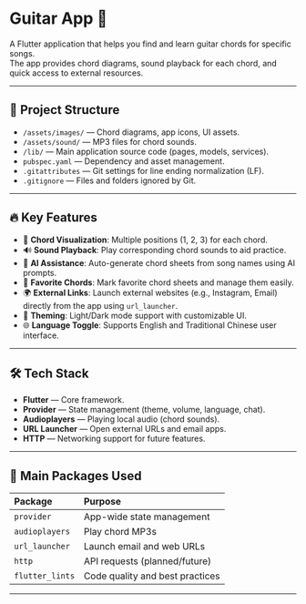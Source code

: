 # Guitar App 🎸

A Flutter application that helps you find and learn guitar chords for specific songs.  
The app provides chord diagrams, sound playback for each chord, and quick access to external resources.

---

## 📁 Project Structure

- `/assets/images/` — Chord diagrams, app icons, UI assets.
- `/assets/sound/` — MP3 files for chord sounds.
- `/lib/` — Main application source code (pages, models, services).
- `pubspec.yaml` — Dependency and asset management.
- `.gitattributes` — Git settings for line ending normalization (LF).
- `.gitignore` — Files and folders ignored by Git.

---

## 🔥 Key Features

- 🎵 **Chord Visualization**: Multiple positions (1, 2, 3) for each chord.
- 🔊 **Sound Playback**: Play corresponding chord sounds to aid practice.
- 🧠 **AI Assistance**: Auto-generate chord sheets from song names using AI prompts.
- 🎯 **Favorite Chords**: Mark favorite chord sheets and manage them easily.
- 🌍 **External Links**: Launch external websites (e.g., Instagram, Email) directly from the app using `url_launcher`.
- 🎨 **Theming**: Light/Dark mode support with customizable UI.
- 🌐 **Language Toggle**: Supports English and Traditional Chinese user interface.

---

## 🛠️ Tech Stack

- **Flutter** — Core framework.
- **Provider** — State management (theme, volume, language, chat).
- **Audioplayers** — Playing local audio (chord sounds).
- **URL Launcher** — Open external URLs and email apps.
- **HTTP** — Networking support for future features.

---

## 🧩 Main Packages Used

| Package | Purpose |
|:--------|:--------|
| `provider` | App-wide state management |
| `audioplayers` | Play chord MP3s |
| `url_launcher` | Launch email and web URLs |
| `http` | API requests (planned/future) |
| `flutter_lints` | Code quality and best practices |

---


